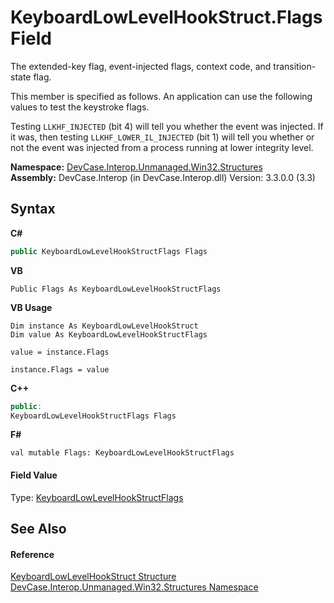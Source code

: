 # KeyboardLowLevelHookStruct.Flags Field
 

The extended-key flag, event-injected flags, context code, and transition-state flag. 

 This member is specified as follows. An application can use the following values to test the keystroke flags. 

 Testing `LLKHF_INJECTED` (bit 4) will tell you whether the event was injected. If it was, then testing `LLKHF_LOWER_IL_INJECTED` (bit 1) will tell you whether or not the event was injected from a process running at lower integrity level.

**Namespace:**&nbsp;<a href="N_DevCase_Interop_Unmanaged_Win32_Structures">DevCase.Interop.Unmanaged.Win32.Structures</a><br />**Assembly:**&nbsp;DevCase.Interop (in DevCase.Interop.dll) Version: 3.3.0.0 (3.3)

## Syntax

**C#**<br />
``` C#
public KeyboardLowLevelHookStructFlags Flags
```

**VB**<br />
``` VB
Public Flags As KeyboardLowLevelHookStructFlags
```

**VB Usage**<br />
``` VB Usage
Dim instance As KeyboardLowLevelHookStruct
Dim value As KeyboardLowLevelHookStructFlags

value = instance.Flags

instance.Flags = value
```

**C++**<br />
``` C++
public:
KeyboardLowLevelHookStructFlags Flags
```

**F#**<br />
``` F#
val mutable Flags: KeyboardLowLevelHookStructFlags
```


#### Field Value
Type: <a href="T_DevCase_Interop_Unmanaged_Win32_Enums_KeyboardLowLevelHookStructFlags">KeyboardLowLevelHookStructFlags</a>

## See Also


#### Reference
<a href="T_DevCase_Interop_Unmanaged_Win32_Structures_KeyboardLowLevelHookStruct">KeyboardLowLevelHookStruct Structure</a><br /><a href="N_DevCase_Interop_Unmanaged_Win32_Structures">DevCase.Interop.Unmanaged.Win32.Structures Namespace</a><br />